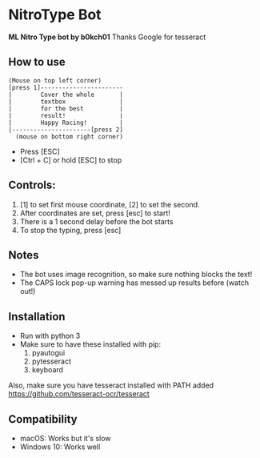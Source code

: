 # NitroType Bot

**ML Nitro Type bot by b0kch01**
Thanks Google for tesseract

## How to use

```
(Mouse on top left corner)
[press 1]-----------------------
|        Cover the whole       |
|        textbox               |
|        for the best          |
|        result!               |
|        Happy Racing!         |
|----------------------[press 2]
  (mouse on bottom right corner)
```

- Press [ESC]
- [Ctrl + C] or hold [ESC] to stop


## Controls: 
1. [1] to set first mouse coordinate, [2] to set the second.
2. After coordinates are set, press [esc] to start! 			
3. There is a 1 second delay before the bot starts	
4. To stop the typing, press [esc]

## Notes
- The bot uses image recognition, so make sure nothing blocks the text!
- The CAPS lock pop-up warning has messed up results before (watch out!)

## Installation
- Run with python 3
- Make sure to have these installed with pip:
	1. pyautogui
	2. pytesseract
	3. keyboard

Also, make sure you have tesseract installed with PATH added
https://github.com/tesseract-ocr/tesseract

## Compatibility
- macOS: Works but it's slow
- Windows 10: Works well